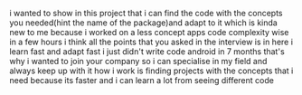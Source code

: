 i wanted to show in this project that i can find the code with
the concepts you needed(hint the name of the package)and adapt 
to it which is kinda new to me because i worked on a less concept apps code complexity wise
in a few hours i think all the points that you asked in the interview is in here 
i learn fast and adapt fast i just didn't write code android in 7 months that's why i wanted to join your
company so i can specialise in my field and always keep up with it 
how i work is finding projects with the concepts that i need because its faster and i can learn a lot
from seeing different code 
